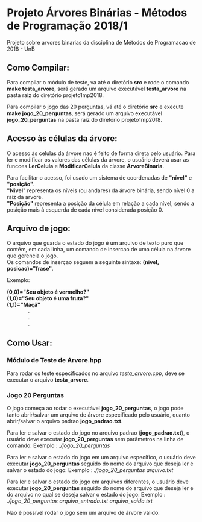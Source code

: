 # Projeto Árvores Binárias - Métodos de Programação 2018/1  
Projeto sobre arvores binarias da disciplina de Métodos de Programacao de 2018 - UnB

## Como Compilar:
   Para compilar o módulo de teste, va até o diretório **src** e rode o comando **make testa_arvore**,
   será gerado um arquivo executável **testa_arvore** na pasta raiz do diretório projeto1mp2018.

   Para compilar o jogo das 20 perguntas, vá até o diretório **src** e execute **make jogo_20_perguntas**,
   será gerado um arquivo executável **jogo_20_perguntas** na pasta raíz do diretório projeto1mp2018.

## Acesso às células da árvore:
  O acesso às celulas da árvore nao é feito de forma direta pelo usuário. Para ler e modificar os
  valores das células da árvore, o usuário deverá usar as funcoes **LerCelula** e **ModificarCelula**
  da classe **ArvoreBinaria**.
  
  Para facilitar o acesso, foi usado um sistema de coordenadas
  de  **"nível"** e **"posição"**.  
  **"Nivel**" representa os níveis (ou andares) da árvore binária, sendo nível 0 a raíz da arvore.    
  **"Posição"** representa a posição da célula em relação a cada nível, sendo a posição mais à 
  esquerda de cada nível considerada posição 0.  

## Arquivo de jogo:
   O arquivo que guarda o estado do jogo é um arquivo de texto puro que contém, em cada linha, um
   comando de insercao de uma célula na árvore que gerencia o jogo.  
   Os comandos de inserçao seguem a seguinte sintaxe:&nbsp;**(nivel, posicao)="frase"**.
   
   Exemplo:
   
   **(0,0)="Seu objeto é vermelho?"**  
   **(1,0)="Seu objeto é uma fruta?"**  
   **(1,1)="Maçã"**  
   &emsp;&emsp;&emsp;&emsp;.  
   &emsp;&emsp;&emsp;&emsp;.  
   &emsp;&emsp;&emsp;&emsp;. 
   
   
   

## Como Usar:
### Módulo de Teste de Arvore.hpp
   Para rodar os teste especificados no arquivo *testa_arvore.cpp*, deve se executar o arquivo **testa_arvore**.
### Jogo 20 Perguntas
   O jogo começa ao rodar o executável **jogo_20_perguntas**, o jogo pode tanto abrir/salvar um arquivo de árvore
   especificado pelo usuário, quanto abrir/salvar o arquivo padrao **jogo_padrao.txt**.

   Para ler e salvar o estado do jogo no arquivo padrao (**jogo_padrao.txt**), o usuário deve executar 
   **jogo_20_perguntas** sem parâmetros na linha de comando:
   Exemplo : *./jogo_20_perguntas*

   Para ler e salvar o estado do jogo em um arquivo específico, o usuário deve executar 
   **jogo_20_perguntas** seguido do nome do arquivo que deseja ler e salvar o estado do jogo:
   Exemplo : *./jogo_20_perguntas arquivo.txt*

   Para ler e salvar o estado do jogo em arquivos diferentes, o usuário deve executar 
   **jogo_20_perguntas** seguido do nome do arquivo que deseja ler e do arquivo no qual
   se deseja salvar o estado do jogo:
   Exemplo : *./jogo_20_perguntas arquivo_entrada.txt arquivo_saida.txt*

  Nao é possível rodar o jogo sem um arquivo de árvore válido.
